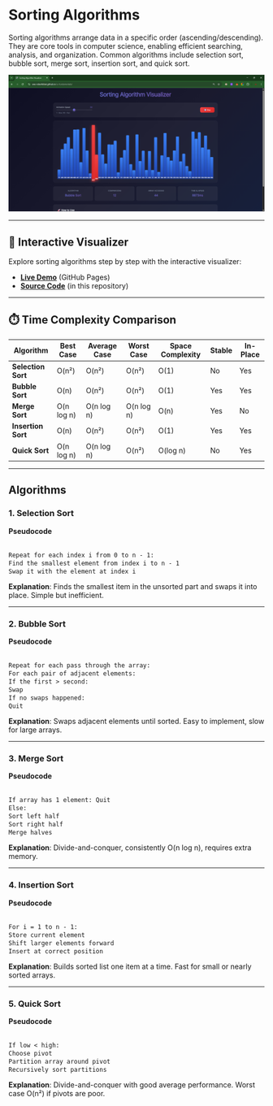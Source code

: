 # Sorting Algorithms

Sorting algorithms arrange data in a specific order (ascending/descending). They are core tools in computer science, enabling efficient searching, analysis, and organization. Common algorithms include selection sort, bubble sort, merge sort, insertion sort, and quick sort.

![Sorting Visualizer](../../images/image.png)

---

## 🎨 Interactive Visualizer

Explore sorting algorithms step by step with the interactive visualizer:

- **[Live Demo](https://swe-robertkibet.github.io/cs-fundamentals/)** (GitHub Pages)
- **[Source Code](../../docs/index.html)** (in this repository)

---

## ⏱️ Time Complexity Comparison

| Algorithm          | Best Case  | Average Case | Worst Case | Space Complexity | Stable | In-Place |
| ------------------ | ---------- | ------------ | ---------- | ---------------- | ------ | -------- |
| **Selection Sort** | O(n²)      | O(n²)        | O(n²)      | O(1)             | No     | Yes      |
| **Bubble Sort**    | O(n)       | O(n²)        | O(n²)      | O(1)             | Yes    | Yes      |
| **Merge Sort**     | O(n log n) | O(n log n)   | O(n log n) | O(n)             | Yes    | No       |
| **Insertion Sort** | O(n)       | O(n²)        | O(n²)      | O(1)             | Yes    | Yes      |
| **Quick Sort**     | O(n log n) | O(n log n)   | O(n²)      | O(log n)         | No     | Yes      |

---

## Algorithms

### 1. Selection Sort

**Pseudocode**

```

Repeat for each index i from 0 to n - 1:
Find the smallest element from index i to n - 1
Swap it with the element at index i

```

**Explanation**: Finds the smallest item in the unsorted part and swaps it into place. Simple but inefficient.

---

### 2. Bubble Sort

**Pseudocode**

```

Repeat for each pass through the array:
For each pair of adjacent elements:
If the first > second:
Swap
If no swaps happened:
Quit

```

**Explanation**: Swaps adjacent elements until sorted. Easy to implement, slow for large arrays.

---

### 3. Merge Sort

**Pseudocode**

```

If array has 1 element: Quit
Else:
Sort left half
Sort right half
Merge halves

```

**Explanation**: Divide-and-conquer, consistently O(n log n), requires extra memory.

---

### 4. Insertion Sort

**Pseudocode**

```

For i = 1 to n - 1:
Store current element
Shift larger elements forward
Insert at correct position

```

**Explanation**: Builds sorted list one item at a time. Fast for small or nearly sorted arrays.

---

### 5. Quick Sort

**Pseudocode**

```

If low < high:
Choose pivot
Partition array around pivot
Recursively sort partitions

```

**Explanation**: Divide-and-conquer with good average performance. Worst case O(n²) if pivots are poor.
